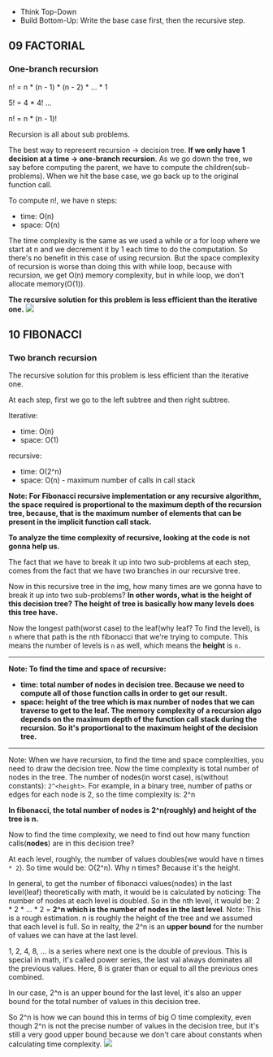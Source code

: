 - Think Top-Down
- Build Bottom-Up: Write the base case first, then the recursive step.

## 09 FACTORIAL

### One-branch recursion

n! = n * (n - 1) * (n - 2) * ... * 1

5! = 4 * 4! ...

n! = n * (n - 1)!

Recursion is all about sub problems.

The best way to represent recursion -> decision tree. **If we only have 1 decision at a time -> one-branch recursion**.
As we go down the tree, we say before computing the parent, we have to compute the children(sub-problems). When we hit
the base case,
we go back up to the original function call.

To compute n!, we have n steps:

- time: O(n)
- space: O(n)

The time complexity is the same as we used a while or a for loop where we start at n and we decrement it by 1 each time
to do the computation.
So there's no benefit in this case of using recursion. But the space complexity of recursion is worse than doing this
with while loop,
because with recursion, we get O(n) memory complexity, but in while loop, we don't allocate memory(O(1)).

**The recursive solution for this problem is less efficient than the iterative one.**
![](../img/4-recursion/9-1.png)

## 10 FIBONACCI

### Two branch recursion

The recursive solution for this problem is less efficient than the iterative one.

At each step, first we go to the left subtree and then right subtree.

Iterative:

- time: O(n)
- space: O(1)

recursive:

- time: O(2^n)
- space: O(n) - maximum number of calls in call stack

**Note: For Fibonacci recursive implementation or any recursive algorithm, the space required is proportional to the
maximum depth of
the recursion tree, because, that is the maximum number of elements that can be present in the implicit function call
stack.**

**To analyze the time complexity of recursive, looking at the code is not gonna help us.**

The fact that we have to break it up into two sub-problems at each step, comes from the fact that we have two branches
in our recursive tree.

Now in this recursive tree in the img, how many times are we gonna have to break it up into two sub-problems?
**In other words, what is the height of this decision tree?**
**The height of tree is basically how many levels does this tree have.**

Now the longest path(worst case) to the leaf(why leaf? To find the level), is `n` where that path is the nth fibonacci
that we're trying to compute.
This means the number of levels is `n` as well, which means the **height** is `n.`

---
**Note: To find the time and space of recursive:**

- **time: total number of nodes in decision tree. Because we need to compute all of those function calls in order to get
  our result.**
- **space: height of the tree which is max number of nodes that we can traverse to get to the leaf. The memory
  complexity of a recursion algo depends
  on the maximum depth of the function call stack during the recursion. So it's proportional to the maximum height of
  the decision tree.**

---

Note: When we have recursion, to find the time and space complexities, you need to draw the decision tree. Now the time
complexity is total number of
nodes in the tree. The number of nodes(in worst case), is(without constants): `2^<height>`.
For example, in a binary tree, number of paths or edges for each node is 2, so the time complexity is: 2^n

**In fibonacci, the total number of nodes is 2^n(roughly) and height of the tree is n.**

Now to find the time complexity, we need to find out how many function calls(**nodes**) are in this decision tree?

At each level, roughly, the number of values doubles(we would have n times `* 2`). So time would be: O(2^n).
Why n times? Because it's the height.

In general, to get the number of fibonacci values(nodes) in the last level(leaf) theoretically with math, it would be is
calculated by noticing:
The number of nodes at each level is doubled. So in the nth level, it would be: 2 * 2 * ... * 2 = **2^n which is the
number of nodes in the last level**.
Note: This is a rough estimation. n is roughly the height of the tree and we assumed that each level is full. So in
realty, the 2^n is
an **upper bound** for the number of values we can have at the last level.

1, 2, 4, 8, ... is a series where next one is the double of previous. This is special in math, it's called power series,
the last val always
dominates all the previous values. Here, 8 is grater than or equal to all the previous ones combined.

In our case, 2^n is an upper bound for the last level, it's also an upper bound for the total number of values in this
decision tree.

So 2^n is how we can bound this in terms of big O time complexity, even though 2^n is not the precise number of values
in the decision tree,
but it's still a very good upper bound because we don't care about constants when calculating time complexity.
![](../img/4-recursion/10-1.png)